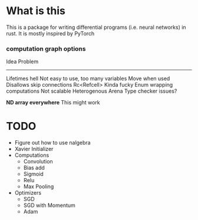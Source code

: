 # What is this
This is a package for writing differential programs (i.e. neural networks) in
rust. It is mostly inspired by PyTorch


### computation graph options

Idea                            Problem
----------------------------    ----------------------------------
Lifetimes hell                  Not easy to use, too many variables
Move when used                  Disallows skip connections
Rc<Refcell<Node>>               Kinda fucky
Enum wrapping computations      Not scalable
Heterogenous Arena              Type checker issues?

**ND array everywhere**         This might work

# TODO
* Figure out how to use nalgebra
* Xavier Initializer
* Computations
    * Convolution
    * Bias add
    * Sigmoid
    * Relu
    * Max Pooling
* Optimizers
    * SGD
    * SGD with Momentum
    * Adam
